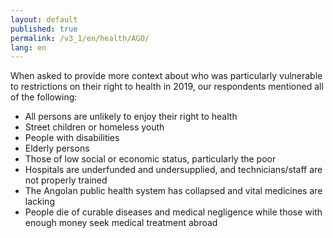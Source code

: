 ```yaml
---
layout: default
published: true
permalink: /v3_1/en/health/AGO/
lang: en
---
```


When asked to provide more context about who was particularly vulnerable to restrictions on their right to health in 2019, our respondents mentioned all of the following:

-	All persons are unlikely to enjoy their right to health
-	Street children or homeless youth
-	People with disabilities
-	Elderly persons
-	Those of low social or economic status, particularly the poor
-	Hospitals are underfunded and undersupplied, and technicians/staff are not properly trained
-	The Angolan public health system has collapsed and vital medicines are lacking
-	People die of curable diseases and medical negligence while those with enough money seek medical treatment abroad
